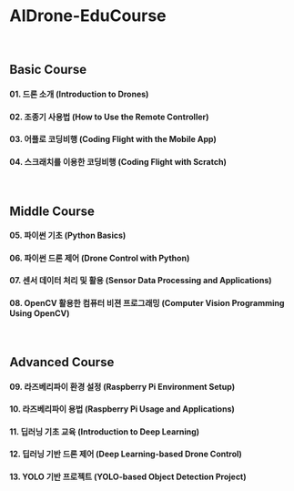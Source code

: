 # AIDrone-EduCourse

<br/>

## Basic Course
#### 01. 드론 소개 (Introduction to Drones)
#### 02. 조종기 사용법  (How to Use the Remote Controller)
#### 03. 어플로 코딩비행 (Coding Flight with the Mobile App)
#### 04. 스크래치를 이용한 코딩비행 (Coding Flight with Scratch)

<br/>

## Middle Course
#### 05. 파이썬 기초 (Python Basics)
#### 06. 파이썬 드론 제어 (Drone Control with Python)
#### 07. 센서 데이터 처리 및 활용 (Sensor Data Processing and Applications)
#### 08. OpenCV 활용한 컴퓨터 비젼 프로그래밍 (Computer Vision Programming Using OpenCV)

<br/>

## Advanced Course
#### 09. 라즈베리파이 환경 설정 (Raspberry Pi Environment Setup)
#### 10. 라즈베리파이 용법 (Raspberry Pi Usage and Applications)
#### 11. 딥러닝 기초 교육 (Introduction to Deep Learning)
#### 12. 딥러닝 기반 드론 제어 (Deep Learning-based Drone Control)
#### 13. YOLO 기반 프로젝트 (YOLO-based Object Detection Project)


